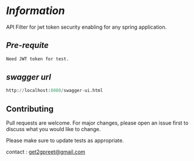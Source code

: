 # _Information_

API Filter for jwt token security enabling for any spring application.

## _Pre-requite_

```bash
Need JWT token for test.
```

## _swagger url_

```python
http://localhost:8080/swagger-ui.html
```

## Contributing
Pull requests are welcome. For major changes, please open an issue first to discuss what you would like to change.

Please make sure to update tests as appropriate.

contact : get2gpreet@gmail.com

